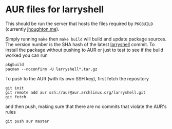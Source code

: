 # AUR files for larryshell

This should be run the server that hosts the files required by `PKGBUILD` (currently [jhoughton.me](https://jhoughton.me/larryshell)).

Simply running `make` then `make build` will build and update package sources. The version number is the SHA hash of the latest [larryshell](https://github.com/Devon-Austin-Wood-Thomas/larryshell) commit. 
To install the package without pushing to AUR or just to test to see if the build worked you can run
```shell
pkgbuild
pacman --noconfirm -U larryshell*.tar.gz
```
To push to the AUR (with its own SSH key), first fetch the repository
```shell
git init
git remote add aur ssh://aur@aur.archlinux.org/larryshell.git
git fetch
```
and then push, making sure that there are no commits that violate the AUR's rules
```
git push aur master
```
